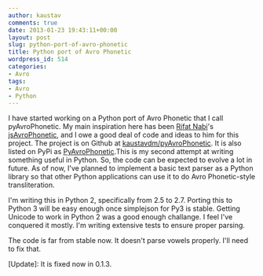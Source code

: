 ```yaml
---
author: kaustav
comments: true
date: 2013-01-23 19:43:11+00:00
layout: post
slug: python-port-of-avro-phonetic
title: Python port of Avro Phonetic
wordpress_id: 514
categories:
- Avro
tags:
- Avro
- Python
---
```


I have started working on a Python port of Avro Phonetic that I call pyAvroPhonetic. My main inspiration here has been [Rifat Nabi](https://github.com/torifat)'s [jsAvroPhonetic](https://github.com/torifat/jsAvroPhonetic), and I owe a good deal of code and ideas to him for this project. The project is on Github at [kaustavdm/pyAvroPhonetic](https://github.com/kaustavdm/pyAvroPhonetic). It is also listed on PyPi as [PyAvroPhonetic](http://pypi.python.org/pypi/PyAvroPhonetic).<!-- more -->This is my second attempt at writing something useful in Python. So, the code can be expected to evolve a lot in future. As of now, I've planned to implement a basic text parser as a Python library so that other Python applications can use it to do Avro Phonetic-style transliteration.

I'm writing this in Python 2, specifically from 2.5 to 2.7. Porting this to Python 3 will be easy enough once simplejson for Py3 is stable. Getting Unicode to work in Python 2 was a good enough challange. I feel I've conquered it mostly. I'm writing extensive tests to ensure proper parsing.

The code is far from stable now. It doesn't parse vowels properly. I'll need to fix that.

[Update]: It is fixed now in 0.1.3.
